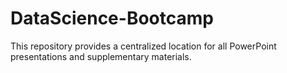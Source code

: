 # DataScience-Bootcamp
This repository provides a centralized location for all PowerPoint presentations and supplementary materials.
